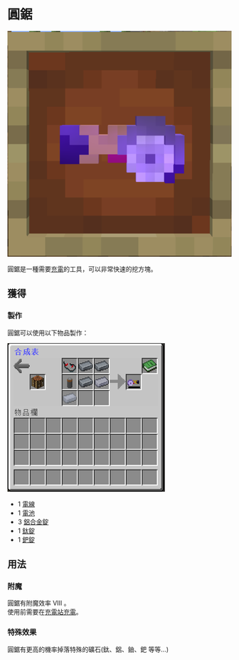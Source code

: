 # 圓鋸

![](<../.gitbook/assets/image (90).png>)

圓鋸是一種需要[充電](Charging-Station.md)的工具，可以非常快速的挖方塊。

## 獲得

### 製作

圓鋸可以使用以下物品製作：

![](<../.gitbook/assets/image (208).png>)



* 1 [電線](Wire.md)
* 1 [電池](battery.md)
* 3 [鋁合金錠](aluminium-alloy-ingot.md)
* 1 [鈦錠](titanium-ingot.md)
* 1 [鈀錠](palladium-ingot.md)

## 用法

### 附魔

圓鋸有附魔效率 VIII 。\
使用前需要在[充電站充電](Charging-Station.md)。

### 特殊效果

圓鋸有更高的機率掉落特殊的礦石(鈦、鋁、鈾、鈀 等等...)
